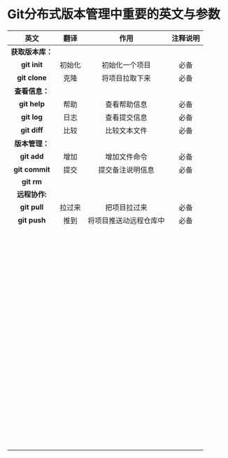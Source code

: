 # Git分布式版本管理中重要的英文与参数

|       英文       |  翻译  |          作用          | 注释说明 |
| :--------------: | :----: | :--------------------: | :------: |
| **获取版本库：** |        |                        |          |
|   **git init**   | 初始化 |     初始化一个项目     |   必备   |
|  **git clone**   |  克隆  |     将项目拉取下来     |   必备   |
|  **查看信息：**  |        |                        |          |
|   **git help**   |  帮助  |      查看帮助信息      |   必备   |
|   **git log**    |  日志  |      查看提交信息      |   必备   |
|   **git diff**   |  比较  |      比较文本文件      |   必备   |
|  **版本管理：**  |        |                        |          |
|   **git add**    |  增加  |      增加文件命令      |   必备   |
|  **git commit**  |  提交  |    提交备注说明信息    |   必备   |
|    **git rm**    |        |                        |          |
|  **远程协作:**   |        |                        |          |
|   **git pull**   | 拉过来 |      把项目拉过来      |   必备   |
|   **git push**   |  推到  | 将项目推送动远程仓库中 |   必备   |
|                  |        |                        |          |
|                  |        |                        |          |
|                  |        |                        |          |
|                  |        |                        |          |
|                  |        |                        |          |
|                  |        |                        |          |
|                  |        |                        |          |
|                  |        |                        |          |
|                  |        |                        |          |
|                  |        |                        |          |
|                  |        |                        |          |
|                  |        |                        |          |
|                  |        |                        |          |
|                  |        |                        |          |
|                  |        |                        |          |
|                  |        |                        |          |
|                  |        |                        |          |
|                  |        |                        |          |
|                  |        |                        |          |
|                  |        |                        |          |
|                  |        |                        |          |
|                  |        |                        |          |
|                  |        |                        |          |
|                  |        |                        |          |
|                  |        |                        |          |
|                  |        |                        |          |
|                  |        |                        |          |
|                  |        |                        |          |
|                  |        |                        |          |
|                  |        |                        |          |
|                  |        |                        |          |
|                  |        |                        |          |
|                  |        |                        |          |
|                  |        |                        |          |
|                  |        |                        |          |
|                  |        |                        |          |
|                  |        |                        |          |
|                  |        |                        |          |
|                  |        |                        |          |
|                  |        |                        |          |
|                  |        |                        |          |
|                  |        |                        |          |
|                  |        |                        |          |
|                  |        |                        |          |
|                  |        |                        |          |
|                  |        |                        |          |
|                  |        |                        |          |
|                  |        |                        |          |
|                  |        |                        |          |
|                  |        |                        |          |
|                  |        |                        |          |
|                  |        |                        |          |
|                  |        |                        |          |
|                  |        |                        |          |
|                  |        |                        |          |
|                  |        |                        |          |
|                  |        |                        |          |
|                  |        |                        |          |
|                  |        |                        |          |
|                  |        |                        |          |
|                  |        |                        |          |
|                  |        |                        |          |
|                  |        |                        |          |
|                  |        |                        |          |
|                  |        |                        |          |
|                  |        |                        |          |
|                  |        |                        |          |
|                  |        |                        |          |
|                  |        |                        |          |
|                  |        |                        |          |
|                  |        |                        |          |
|                  |        |                        |          |
|                  |        |                        |          |
|                  |        |                        |          |
|                  |        |                        |          |
|                  |        |                        |          |
|                  |        |                        |          |
|                  |        |                        |          |
|                  |        |                        |          |
|                  |        |                        |          |
|                  |        |                        |          |
|                  |        |                        |          |
|                  |        |                        |          |
|                  |        |                        |          |
|                  |        |                        |          |

